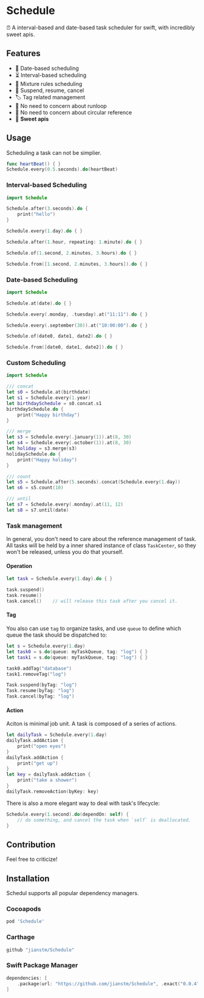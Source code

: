 # Schedule

⏰ A interval-based and date-based task scheduler for swift, with incredibly sweet apis.


## Features

- 📆 Date-based scheduling
- ⏳ Interval-based scheduling
- 📝 Mixture rules scheduling
- 🚦 Suspend, resume, cancel
- 🏷 Tag related management
- 🍻 No need to concern about runloop
- 👻 No need to concern about circular reference
- 🍭 **Sweet apis**


## Usage

Scheduling a task can not be simplier.

```swift
func heartBeat() { }
Schedule.every(0.5.seconds).do(heartBeat)
```

### Interval-based Scheduling

```swift
import Schedule

Schedule.after(3.seconds).do {
    print("hello")
}

Schedule.every(1.day).do { }

Schedule.after(1.hour, repeating: 1.minute).do { }

Schedule.of(1.second, 2.minutes, 3.hours).do { }

Schedule.from([1.second, 2.minutes, 3.hours]).do { }
```



### Date-based Scheduling

```swift
import Schedule

Schedule.at(date).do { }

Schedule.every(.monday, .tuesday).at("11:11").do { }

Schedule.every(.september(30)).at("10:00:00").do { }

Schedule.of(date0, date1, date2).do { }

Schedule.from([date0, date1, date2]).do { }
```



### Custom Scheduling

```swift
import Schedule

/// concat
let s0 = Schedule.at(birthdate)
let s1 = Schedule.every(1.year)
let birthdaySchedule = s0.concat.s1
birthdaySchedule.do { 
    print("Happy birthday")
}

/// merge
let s3 = Schedule.every(.january(1)).at(8, 30)
let s4 = Schedule.every(.october(1)).at(8, 30)
let holiday = s3.merge(s3)
holidaySchedule.do {
    print("Happy holiday")
}

/// count
let s5 = Schedule.after(5.seconds).concat(Schedule.every(1.day))
let s6 = s5.count(10)

/// until
let s7 = Schedule.every(.monday).at(11, 12)
let s8 = s7.until(date)
```


### Task management

In general, you don't need to care about the reference management of task. All tasks will be held by a inner shared instance of class `TaskCenter`, so they won't be released, unless you do that yourself.

#### Operation

```swift
let task = Schedule.every(1.day).do { }

task.suspend()
task.resume()
task.cancel()    // will release this task after you cancel it.
```

#### Tag

You also can use `tag` to organize tasks, and use `queue` to define which queue the task should be dispatched to:

```swift
let s = Schedule.every(1.day)
let task0 = s.do(queue: myTaskQueue, tag: "log") { }
let task1 = s.do(queue: myTaskQueue, tag: "log") { }

task0.addTag("database")
task1.removeTag("log")

Task.suspend(byTag: "log")
Task.resume(byTag: "log")
Task.cancel(byTag: "log")
```

#### Action

Aciton is minimal job unit. A task is composed of a series of actions. 

```swift
let dailyTask = Schedule.every(1.day)
dailyTask.addAction {
	print("open eyes")
}
dailyTask.addAction {
	print("get up")
}
let key = dailyTask.addAction {
	print("take a shower")
}
dailyTask.removeAction(byKey: key)
```

There is also a more elegant way to deal with task's lifecycle:

```swift
Schedule.every(1.second).do(dependOn: self) {
    // do something, and cancel the task when `self` is deallocated.
}
```

## Contribution

Feel free to criticize!

## Installation

Schedul supports all popular dependency managers.

### Cocoapods

```ruby
pod 'Schedule'
```

### Carthage

```swift
github "jianstm/Schedule"
```

### Swift Package Manager

```swift
dependencies: [
    .package(url: "https://github.com/jianstm/Schedule", .exact("0.0.4"))
]
```
